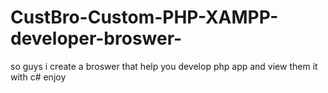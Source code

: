 # CustBro-Custom-PHP-XAMPP-developer-broswer-
 so guys  i create a broswer that help you develop php app  and view them it with c# enjoy
